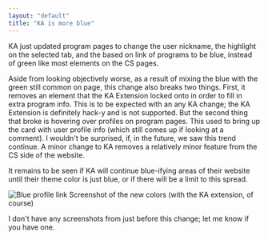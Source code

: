 ```yaml
---
layout: "default"
title: "KA is more blue"
---
```


KA just updated program pages to change the user nickname, the highlight on the selected tab, and the based on link of programs to be blue, instead of green like most elements on the CS pages.

Aside from looking objectively worse, as a result of mixing the blue with the green still common on page, this change also breaks two things. First, it removes an element that the KA Extension locked onto in order to fill in extra program info. This is to be expected with an any KA change; the KA Extension is definitely hack-y and is not supported. But the second thing that broke is hovering over profiles on program pages. This used to bring up the card with user profile info (which still comes up if looking at a comment). I wouldn't be surprised, if, in the future, we saw this trend continue. A minor change to KA removes a relatively minor feature from the CS side of the website.

It remains to be seen if KA will continue blue-ifying areas of their website until their theme color is just blue, or if there will be a limit to this spread.

![Blue profile link](/ka-hearth/assets/images/2018-11-7-new-ka-blue.png)
Screenshot of the new colors (with the KA extension, of course)

I don't have any screenshots from just before this change; let me know if you have one.
